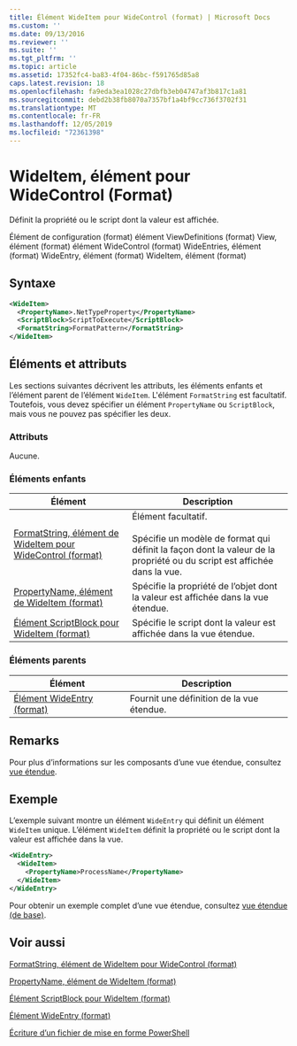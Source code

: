 ```yaml
---
title: Élément WideItem pour WideControl (format) | Microsoft Docs
ms.custom: ''
ms.date: 09/13/2016
ms.reviewer: ''
ms.suite: ''
ms.tgt_pltfrm: ''
ms.topic: article
ms.assetid: 17352fc4-ba83-4f04-86bc-f591765d85a8
caps.latest.revision: 18
ms.openlocfilehash: fa9eda3ea1028c27dbfb3eb04747af3b817c1a81
ms.sourcegitcommit: debd2b38fb8070a7357bf1a4bf9cc736f3702f31
ms.translationtype: MT
ms.contentlocale: fr-FR
ms.lasthandoff: 12/05/2019
ms.locfileid: "72361398"
---
```

# <a name="wideitem-element-for-widecontrol-format"></a>WideItem, élément pour WideControl (Format)

Définit la propriété ou le script dont la valeur est affichée.

Élément de configuration (format) élément ViewDefinitions (format) View, élément (format) élément WideControl (format) WideEntries, élément (format) WideEntry, élément (format) WideItem, élément (format)

## <a name="syntax"></a>Syntaxe

```xml
<WideItem>
  <PropertyName>.NetTypeProperty</PropertyName>
  <ScriptBlock>ScriptToExecute</ScriptBlock>
  <FormatString>FormatPattern</FormatString>
</WideItem>
```

## <a name="attributes-and-elements"></a>Éléments et attributs

Les sections suivantes décrivent les attributs, les éléments enfants et l’élément parent de l’élément `WideItem`. L'élément `FormatString` est facultatif. Toutefois, vous devez spécifier un élément `PropertyName` ou `ScriptBlock`, mais vous ne pouvez pas spécifier les deux.

### <a name="attributes"></a>Attributs

Aucune.

### <a name="child-elements"></a>Éléments enfants

|Élément|Description|
|-------------|-----------------|
|[FormatString, élément de WideItem pour WideControl (format)](./formatstring-element-for-wideitem-for-widecontrol-format.md)|Élément facultatif.<br /><br /> Spécifie un modèle de format qui définit la façon dont la valeur de la propriété ou du script est affichée dans la vue.|
|[PropertyName, élément de WideItem (format)](./propertyname-element-for-wideitem-for-widecontrol-format.md)|Spécifie la propriété de l’objet dont la valeur est affichée dans la vue étendue.|
|[Élément ScriptBlock pour WideItem (format)](./scriptblock-element-for-wideitem-for-widecontrol-format.md)|Spécifie le script dont la valeur est affichée dans la vue étendue.|

### <a name="parent-elements"></a>Éléments parents

|Élément|Description|
|-------------|-----------------|
|[Élément WideEntry (format)](./wideentry-element-for-widecontrol-format.md)|Fournit une définition de la vue étendue.|

## <a name="remarks"></a>Remarks

Pour plus d’informations sur les composants d’une vue étendue, consultez [vue étendue](./creating-a-wide-view.md).

## <a name="example"></a>Exemple

L’exemple suivant montre un élément `WideEntry` qui définit un élément `WideItem` unique. L’élément `WideItem` définit la propriété ou le script dont la valeur est affichée dans la vue.

```xml
<WideEntry>
  <WideItem>
    <PropertyName>ProcessName</PropertyName>
  </WideItem>
</WideEntry>
```

Pour obtenir un exemple complet d’une vue étendue, consultez [vue étendue (de base)](./wide-view-basic.md).

## <a name="see-also"></a>Voir aussi

[FormatString, élément de WideItem pour WideControl (format)](./formatstring-element-for-wideitem-for-widecontrol-format.md)

[PropertyName, élément de WideItem (format)](./propertyname-element-for-wideitem-for-widecontrol-format.md)

[Élément ScriptBlock pour WideItem (format)](./scriptblock-element-for-wideitem-for-widecontrol-format.md)

[Élément WideEntry (format)](./wideentry-element-for-widecontrol-format.md)

[Écriture d’un fichier de mise en forme PowerShell](./writing-a-powershell-formatting-file.md)
